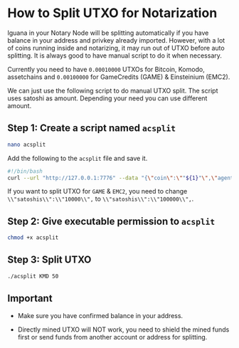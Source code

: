 # How to Split UTXO for Notarization

Iguana in your Notary Node will be splitting automatically if you have balance in your address and privkey already imported. However, with a lot of coins running inside and notarizing, it may run out of UTXO before auto splitting. It is always good to have manual script to do it when necessary.

Currently you need to have `0.00010000` UTXOs for Bitcoin, Komodo, assetchains and `0.00100000` for GameCredits (GAME) & Einsteinium (EMC2).

We can just use the following script to do manual UTXO split. The script uses satoshi as amount. Depending your need you can use different amount.

## Step 1: Create a script named `acsplit`

```bash
nano acsplit
```

Add the following to the `acsplit` file and save it.

```bash
#!/bin/bash
curl --url "http://127.0.0.1:7776" --data "{\"coin\":\""${1}"\",\"agent\":\"iguana\",\"method\":\"splitfunds\",\"satoshis\":\"10000\",\"sendflag\":1,\"duplicates\":"${2}"}"
```

If you want to split UTXO for `GAME` & `EMC2`, you need to change `\\"satoshis\\":\\"10000\\",` to `\\"satoshis\\":\\"100000\\",`.

## Step 2: Give executable permission to `acsplit`

```bash
chmod +x acsplit
```

## Step 3: Split UTXO

```bash
./acsplit KMD 50
```

## Important

- Make sure you have confirmed balance in your address.

- Directly mined UTXO will NOT work, you need to shield the mined funds first or send funds from another account or address for splitting.
